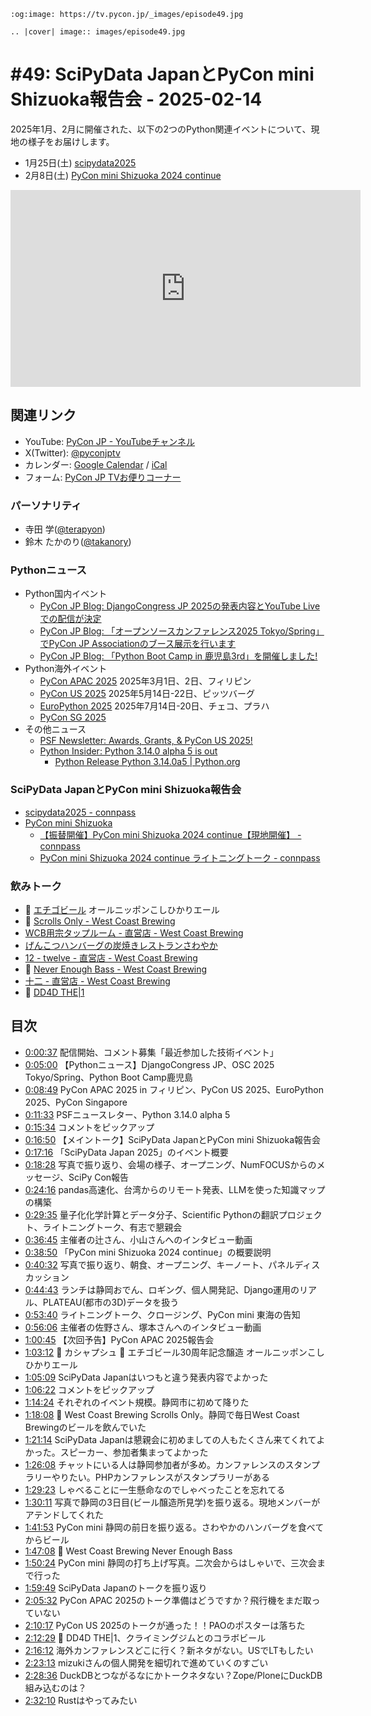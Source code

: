 ```{eval-rst}
:og:image: https://tv.pycon.jp/_images/episode49.jpg

.. |cover| image:: images/episode49.jpg
```
# #49: SciPyData JapanとPyCon mini Shizuoka報告会 - 2025-02-14

2025年1月、2月に開催された、以下の2つのPython関連イベントについて、現地の様子をお届けします。

* 1月25日(土) [scipydata2025](https://scipydata.connpass.com/event/337318/)
* 2月8日(土) [PyCon mini Shizuoka 2024 continue](https://shizuoka.pycon.jp/2024-continue)

<iframe width="560" height="315" src="https://www.youtube.com/embed/-NHOBg43lns?si=m3dvs8nmnoWUND4o" title="YouTube video player" frameborder="0" allow="accelerometer; autoplay; clipboard-write; encrypted-media; gyroscope; picture-in-picture; web-share" referrerpolicy="strict-origin-when-cross-origin" allowfullscreen></iframe>

## 関連リンク

* YouTube: [PyCon JP - YouTubeチャンネル](https://www.youtube.com/user/PyConJP)
* X(Twitter): [@pyconjptv](https://twitter.com/pyconjptv)
* カレンダー: [Google Calendar](https://calendar.google.com/calendar/embed?src=tv%40pycon.jp&ctz=Asia%2FTokyo&mode=AGENDA) / [iCal](https://calendar.google.com/calendar/ical/tv%40pycon.jp/public/basic.ics)
* フォーム: [PyCon JP TVお便りコーナー](https://docs.google.com/forms/d/e/1FAIpQLSfvL4cKteAaG_czTXjofR83owyjXekG9GNDGC6-jRZCb_2HRw/viewform)

### パーソナリティ

* 寺田 学([@terapyon](https://twitter.com))
* 鈴木 たかのり([@takanory](https://twitter.com/takanory))

### Pythonニュース

* Python国内イベント
  * [PyCon JP Blog: DjangoCongress JP 2025の発表内容とYouTube Liveでの配信が決定](https://pyconjp.blogspot.com/2025/02/djangoconngressjp2025-live.html)
  * [PyCon JP Blog: 「オープンソースカンファレンス2025 Tokyo/Spring」でPyCon JP Associationのブース展示を行います](https://pyconjp.blogspot.com/2025/02/pycamp-caravan-osc-2025-tokyo-spring.html)
  * [PyCon JP Blog: 「Python Boot Camp in 鹿児島3rd」を開催しました!](https://pyconjp.blogspot.com/2025/01/pycamp-in-kagoshima-3rd.html)
* Python海外イベント
  * [PyCon APAC 2025](https://pycon-apac.python.ph/) 2025年3月1日、2日、フィリピン
  * [PyCon US 2025](https://us.pycon.org/2025/) 2025年5月14日-22日、ピッツバーグ
  * [EuroPython 2025](https://blog.europython.eu/europython-2025-is-staying-in-prague-and-were-searching-for-contributors/) 2025年7月14日-20日、チェコ、プラハ
  * [PyCon SG 2025](https://pycon.sg/)
* その他ニュース
  * [PSF Newsletter: Awards, Grants, & PyCon US 2025!](https://mailchi.mp/python/python-software-foundation-july-2024-newsletter-19875956)
  * [Python Insider: Python 3.14.0 alpha 5 is out](https://pythoninsider.blogspot.com/2025/02/python-3140-alpha-5-is-out.html)
	* [Python Release Python 3.14.0a5 | Python.org](https://www.python.org/downloads/release/python-3140a5/)

### SciPyData JapanとPyCon mini Shizuoka報告会

* [scipydata2025 - connpass](https://scipydata.connpass.com/event/337318/)
* [PyCon mini Shizuoka](https://shizuoka.pycon.jp/2024-continue)
  * [【振替開催】PyCon mini Shizuoka 2024 continue【現地開催】 - connpass](https://pycon-shizu.connpass.com/event/337283/)
  * [PyCon mini Shizuoka 2024 continue ライトニングトーク - connpass](https://pycon-shizu.connpass.com/event/345153/)

### 飲みトーク

* 🍺 [エチゴビール](https://echigobeer.com/) オールニッポンこしひかりエール
* 🍺 [Scrolls Only - West Coast Brewing](https://www.westcoastbrewing.jp/beer/scrolls-only/)
* [WCB用宗タップルーム - 直営店 - West Coast Brewing](https://www.westcoastbrewing.jp/location/mochimune-taproom/)
* [げんこつハンバーグの炭焼きレストランさわやか](https://www.genkotsu-hb.com/)
* [12 - twelve - 直営店 - West Coast Brewing](https://www.westcoastbrewing.jp/location/12-twelve/)
* 🍺 [Never Enough Bass - West Coast Brewing](https://www.westcoastbrewing.jp/beer/neb/)
* [十二 - 直営店 - West Coast Brewing](https://www.westcoastbrewing.jp/location/12ban/)
* 🍺 [DD4D THE|1](https://www.instagram.com/p/DC8OrY6h2zK/)

## 目次

* [0:00:37](https://www.youtube.com/watch?v=-NHOBg43lns&t=37s) 配信開始、コメント募集「最近参加した技術イベント」
* [0:05:00](https://www.youtube.com/watch?v=-NHOBg43lns&t=300s) 【Pythonニュース】DjangoCongress JP、OSC 2025 Tokyo/Spring、Python Boot Camp鹿児島
* [0:08:49](https://www.youtube.com/watch?v=-NHOBg43lns&t=529s) PyCon APAC 2025 in フィリピン、PyCon US 2025、EuroPython 2025、PyCon Singapore
* [0:11:33](https://www.youtube.com/watch?v=-NHOBg43lns&t=693s) PSFニュースレター、Python 3.14.0 alpha 5
* [0:15:34](https://www.youtube.com/watch?v=-NHOBg43lns&t=934s) コメントをピックアップ
* [0:16:50](https://www.youtube.com/watch?v=-NHOBg43lns&t=1010s) 【メイントーク】SciPyData JapanとPyCon mini Shizuoka報告会
* [0:17:16](https://www.youtube.com/watch?v=-NHOBg43lns&t=1036s) 「SciPyData Japan 2025」のイベント概要
* [0:18:28](https://www.youtube.com/watch?v=-NHOBg43lns&t=1108s) 写真で振り返り、会場の様子、オープニング、NumFOCUSからのメッセージ、SciPy Con報告
* [0:24:16](https://www.youtube.com/watch?v=-NHOBg43lns&t=1456s) pandas高速化、台湾からのリモート発表、LLMを使った知識マップの構築
* [0:29:35](https://www.youtube.com/watch?v=-NHOBg43lns&t=1775s) 量子化化学計算とデータ分子、Scientific Pythonの翻訳プロジェクト、ライトニングトーク、有志で懇親会
* [0:36:45](https://www.youtube.com/watch?v=-NHOBg43lns&t=2205s) 主催者の辻さん、小山さんへのインタビュー動画
* [0:38:50](https://www.youtube.com/watch?v=-NHOBg43lns&t=2330s) 「PyCon mini Shizuoka 2024 continue」の概要説明
* [0:40:32](https://www.youtube.com/watch?v=-NHOBg43lns&t=2432s) 写真で振り返り、朝食、オープニング、キーノート、パネルディスカッション
* [0:44:43](https://www.youtube.com/watch?v=-NHOBg43lns&t=2683s) ランチは静岡おでん、ロギング、個人開発記、Django運用のリアル、PLATEAU(都市の3D)データを扱う
* [0:53:40](https://www.youtube.com/watch?v=-NHOBg43lns&t=3220s) ライトニングトーク、クロージング、PyCon mini 東海の告知
* [0:56:06](https://www.youtube.com/watch?v=-NHOBg43lns&t=3366s) 主催者の佐野さん、塚本さんへのインタビュー動画
* [1:00:45](https://www.youtube.com/watch?v=-NHOBg43lns&t=3645s) 【次回予告】PyCon APAC 2025報告会
* [1:03:12](https://www.youtube.com/watch?v=-NHOBg43lns&t=3792s) 🍻 カシャプシュ 🍺 エチゴビール30周年記念醸造 オールニッポンこしひかりエール
* [1:05:09](https://www.youtube.com/watch?v=-NHOBg43lns&t=3909s) SciPyData Japanはいつもと違う発表内容でよかった
* [1:06:22](https://www.youtube.com/watch?v=-NHOBg43lns&t=3982s) コメントをピックアップ
* [1:14:24](https://www.youtube.com/watch?v=-NHOBg43lns&t=4464s) それぞれのイベント規模。静岡市に初めて降りた
* [1:18:08](https://www.youtube.com/watch?v=-NHOBg43lns&t=4688s) 🍺 West Coast Brewing Scrolls Only。静岡で毎日West Coast Brewingのビールを飲んでいた
* [1:21:14](https://www.youtube.com/watch?v=-NHOBg43lns&t=4874s) SciPyData Japanは懇親会に初めましての人もたくさん来てくれてよかった。スピーカー、参加者集まってよかった
* [1:26:08](https://www.youtube.com/watch?v=-NHOBg43lns&t=5168s) チャットにいる人は静岡参加者が多め。カンファレンスのスタンプラリーやりたい。PHPカンファレンスがスタンプラリーがある
* [1:29:23](https://www.youtube.com/watch?v=-NHOBg43lns&t=5363s) しゃべることに一生懸命なのでしゃべったことを忘れてる
* [1:30:11](https://www.youtube.com/watch?v=-NHOBg43lns&t=5411s) 写真で静岡の3日目(ビール醸造所見学)を振り返る。現地メンバーがアテンドしてくれた
* [1:41:53](https://www.youtube.com/watch?v=-NHOBg43lns&t=6113s) PyCon mini 静岡の前日を振り返る。さわやかのハンバーグを食べてからビール
* [1:47:08](https://www.youtube.com/watch?v=-NHOBg43lns&t=6428s) 🍺 West Coast Brewing Never Enough Bass
* [1:50:24](https://www.youtube.com/watch?v=-NHOBg43lns&t=6624s) PyCon mini 静岡の打ち上げ写真。二次会からはしゃいで、三次会まで行った
* [1:59:49](https://www.youtube.com/watch?v=-NHOBg43lns&t=7189s) SciPyData Japanのトークを振り返り
* [2:05:32](https://www.youtube.com/watch?v=-NHOBg43lns&t=7532s) PyCon APAC 2025のトーク準備はどうですか？飛行機をまだ取っていない
* [2:10:17](https://www.youtube.com/watch?v=-NHOBg43lns&t=7817s) PyCon US 2025のトークが通った！！PAOのポスターは落ちた
* [2:12:29](https://www.youtube.com/watch?v=-NHOBg43lns&t=7949s) 🍺 DD4D THE|1、クライミングジムとのコラボビール
* [2:16:12](https://www.youtube.com/watch?v=-NHOBg43lns&t=8172s) 海外カンファレンスどこに行く？新ネタがない。USでLTもしたい
* [2:23:13](https://www.youtube.com/watch?v=-NHOBg43lns&t=8593s) mizukiさんの個人開発を細切れで進めていくのすごい
* [2:28:36](https://www.youtube.com/watch?v=-NHOBg43lns&t=8916s) DuckDBとつながるなにかトークネタない？Zope/PloneにDuckDB組み込むのは？
* [2:32:10](https://www.youtube.com/watch?v=-NHOBg43lns&t=9130s) Rustはやってみたい
